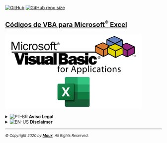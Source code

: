 [![GitHub](https://img.shields.io/github/license/Maux/vba-codes)](https://opensource.org/licenses/MIT) [![GitHub repo size](https://img.shields.io/github/repo-size/Maux/vba-codes?color=blue&label=vba-codes&logo=github&logoColor=white)](https://github.com/Maux/vba-codes/)
<br><h2><a href="https://github.com/Maux/vba-codes" alt="VBA-CODES" title="VBA_CODES">Códigos de VBA para Microsoft<sup>&reg;</sup> Excel</a></h2>
<img src="./src/img/vba-codes.png" title="VBA Excel" alt="VBA Excel">
<details>
  <summary><img src="https://upload.wikimedia.org/wikipedia/commons/thumb/0/05/Flag_of_Brazil.svg/22px-Flag_of_Brazil.svg.png" alt="PT-BR" title="PT-BR"> <strong>Aviso Legal</strong></summary>
  <blockquote>
    <h3>Repositório de Códigos em VBA (Visual Basic for Applications) para Microsoft<sup>&reg;</sup> Excel.</h3><p>Repositório destinado para códigos (módulos, módulos de classe, formulários) e planilhas de exemplo em Microsoft<sup>&reg;</sup> Excel, com o objetivo de ajudar, informar e disseminar esta linguagem de programação.<br>Os códigos estão comentados em inglês, para uma maior abrangência de usuários.<br>Nenhum código ou planilha disponíveis neste repositório, tem a intenção de prejudicar ou danificar o sistema operacional ou a máquina que será executado.<br>É de responsabilidade do usuário a aplicação e/ou o uso do conteúdo deste repositório.<br>A performance de execução dos códigos e/ou planilhas, pode variar dependendo dos recursos de cada máquina.</p>
    <p>Este repositório não possui vínculos e/ou qualquer parceria com a Microsoft Corporation<sup>&reg;</sup>.<br>Os logos VBA & Excel são marcas registradas Microsoft Corporation<sup>&reg;</sup>, detentora de seus direitos autorais.</p>
  </blockquote>
</details>

<details>
  <summary><img src="https://upload.wikimedia.org/wikipedia/commons/thumb/a/a4/Flag_of_the_United_States.svg/22px-Flag_of_the_United_States.svg.png" alt="EN-US" title="EN-US"> <strong>Disclaimer</strong></summary>
  <blockquote>
    <h3>Code Repository in Visual Basic for Applications (VBA) for Microsoft<sup>&reg;</sup> Excel.</h3><p>Repository intended to codes (modules, class modules, forms) and sample spreadsheets in Microsoft Excel<sup>&reg;</sup>, in order to help inform and disseminate this programming language.<br>The codes are commented in English, for a wider range of users.<br>No code or spreadsheet available in this repository, intends to harm or damage the operating system or the machine that will run.<br>User is responsible for the application and / or use of the contents of this repository.<br>The performance of the implementation of codes and / or spreadsheets, can vary depending on the features of each machine.</p>
    <p>This repository does not have any links and / or any partnership with Microsoft Corporation<sup>&reg;</sup>.<br>VBA & Excel logos are registered trademarks Microsoft Corporation<sup>&reg;</sup>, which owns its copyright.</p></blockquote>
</details>
<hr>
<sup><em>&copy; Copyright 2020 by <strong><a href="https://maux.github.io/mypage/" alt="Maux" target="_blank">Maux</a></strong>. All Rights Reserved.</em></sup>

